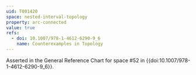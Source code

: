 ```yaml
---
uid: T001420
space: nested-interval-topology
property: arc-connected
value: true
refs:
  - doi: 10.1007/978-1-4612-6290-9_6
    name: Counterexamples in Topology
---
```

Asserted in the General Reference Chart for space #52 in
{{doi:10.1007/978-1-4612-6290-9_6}}.
